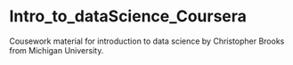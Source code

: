 # Intro_to_dataScience_Coursera
Cousework material for introduction to data science by Christopher Brooks from Michigan University.
